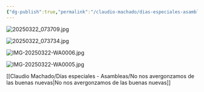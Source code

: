 ```yaml
---
{"dg-publish":true,"permalink":"/claudio-machado/dias-especiales-asambleas/primer-asignacion-de-patricia/"}
---
```



![20250322_073709.jpg](/img/user/Personal/Im%C3%A1genes/20250322_073709.jpg)

![20250322_073734.jpg](/img/user/Personal/Im%C3%A1genes/20250322_073734.jpg)

![IMG-20250322-WA0006.jpg](/img/user/Personal/Im%C3%A1genes/IMG-20250322-WA0006.jpg)

![IMG-20250322-WA0005.jpg](/img/user/Personal/Im%C3%A1genes/IMG-20250322-WA0005.jpg) 

[[Claudio Machado/Días especiales - Asambleas/No nos avergonzamos de las buenas nuevas\|No nos avergonzamos de las buenas nuevas]]